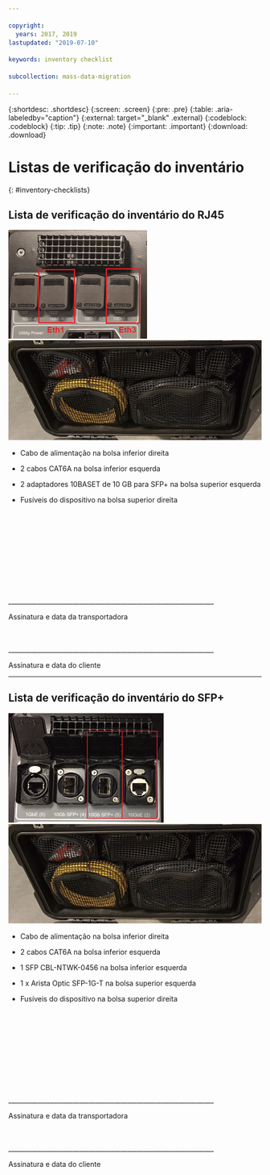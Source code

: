 ```yaml
---

copyright:
  years: 2017, 2019
lastupdated: "2019-07-10"

keywords: inventory checklist

subcollection: mass-data-migration

---
```


{:shortdesc: .shortdesc}
{:screen: .screen}
{:pre: .pre}
{:table: .aria-labeledby="caption"}
{:external: target="_blank" .external}
{:codeblock: .codeblock}
{:tip: .tip}
{:note: .note}
{:important: .important}
{:download: .download}

# Listas de verificação do inventário
{: #inventory-checklists}

## Lista de verificação do inventário do RJ45

![Portas RJ45](/images/RJ45Ports.png)
![Inventário do dispositivo de Mass Data Migration](/images/MDMDeviceInventory.png)



-	Cabo de alimentação na bolsa inferior direita

-	2 cabos CAT6A na bolsa inferior esquerda

-	2 adaptadores 10BASET de 10 GB para SFP+ na bolsa superior esquerda

-	Fusíveis do dispositivo na bolsa superior direita



</br>
</br>
</br>
</br>
</br>
</br>
</br>
</br>
</hr>
</br>
</hr>    
</br>
________________________________________________________________

Assinatura e data da transportadora


</br>
</hr>
</br>
________________________________________________________________

Assinatura e data do cliente




<hr>

## Lista de verificação do inventário do SFP+

![Portas SFP](/images/SFP+Ports.png)
![Inventário do dispositivo de Mass Data Migration](/images/MDMDeviceInventory.png)


-	Cabo de alimentação na bolsa inferior direita

-	2 cabos CAT6A na bolsa inferior esquerda

-	1 SFP CBL-NTWK-0456 na bolsa inferior esquerda

- 1 x Arista Optic SFP-1G-T na bolsa superior esquerda

-	Fusíveis do dispositivo na bolsa superior direita



</br>
</br>
</br>
</br>
</br>
</br>
</br>
</br>
</hr>
</br>
</hr>    
</br>
________________________________________________________________

Assinatura e data da transportadora


</br>
</hr>
</br>
________________________________________________________________

Assinatura e data do cliente
